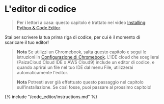 # L'editor di codice

> Per i lettori a casa: questo capitolo è trattato nel video [Installing Python & Code Editor](https://www.youtube.com/watch?v=pVTaqzKZCdA&t=4m43s).

Stai per scrivere la tua prima riga di codice, per cui è il momento di scaricare il tuo editor!

> **Nota** Se utilizzi un Chromebook, salta questo capitolo e segui le istruzioni in [Configurazione di Chromebook](../chromebook_setup/README.md). L'IDE cloud che sceglierai (PaizaCloud Cloud IDE o AWS Cloud9) include un editor di codice, e quando aprirai un file nel tuo IDE dal menu File, utilizzerai automaticamente l'editor.
> 
> **Nota** Potresti aver già effettuato questo passaggio nel capitolo sull'installazione. Se così fosse, puoi passare al prossimo capitolo!

{% include "/code_editor/instructions.md" %}